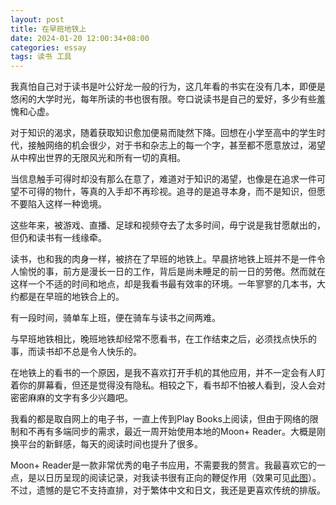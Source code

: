 ```yaml
---
layout: post
title: 在早班地铁上
date: 2024-01-20 12:00:34+08:00
categories: essay
tags: 读书 工具
---
```


我真怕自己对于读书是叶公好龙一般的行为，这几年看的书实在没有几本，即便是悠闲的大学时光，每年所读的书也很有限。夸口说读书是自己的爱好，多少有些羞愧和心虚。

对于知识的渴求，随着获取知识愈加便易而陡然下降。回想在小学至高中的学生时代，接触网络的机会很少，对于书和杂志上的每一个字，甚至都不愿意放过，渴望从中榨出世界的无限风光和所有一切的真相。

当信息触手可得时却没有那么在意了，难道对于知识的渴望，也像是在追求一件可望不可得的物什，等真的入手却不再珍视。追寻的是追寻本身，而不是知识，但愿不要陷入这样一种诡境。

这些年来，被游戏、直播、足球和视频夺去了太多时间，毋宁说是我甘愿献出的，但仍和读书有一线缘牵。

读书，也和我的肉身一样，被挤在了早班的地铁上。早晨挤地铁上班并不是一件令人愉悦的事，前方是漫长一日的工作，背后是尚未睡足的前一日的劳倦。然而就在这样一个不适的时间和地点，却是我看书最有效率的环境。一年寥寥的几本书，大约都是在早班的地铁合上的。

有一段时间，骑单车上班，便在骑车与读书之间两难。

与早班地铁相比，晚班地铁却经常不愿看书，在工作结束之后，必须找点快乐的事，而读书却不总是令人快乐的。

在地铁上的看书的一个原因，是我不喜欢打开手机的其他应用，并不一定会有人盯着你的屏幕看，但还是觉得没有隐私。相较之下，看书却不怕被人看到，没人会对密密麻麻的文字有多少兴趣吧。

我看的都是取自网上的电子书，一直上传到Play Books上阅读，但由于网络的限制和不再有多端同步的需求，最近一周开始使用本地的Moon+ Reader。大概是刚换平台的新鲜感，每天的阅读时间也提升了很多。

Moon+ Reader是一款非常优秀的电子书应用，不需要我的赘言。我最喜欢它的一点，是以日历呈现的阅读记录，对我读书很有正向的鞭促作用（效果可见[此图](https://t.me/vegerose/98)）。不过，遗憾的是它不支持直排，对于繁体中文和日文，我还是更喜欢传统的排版。
